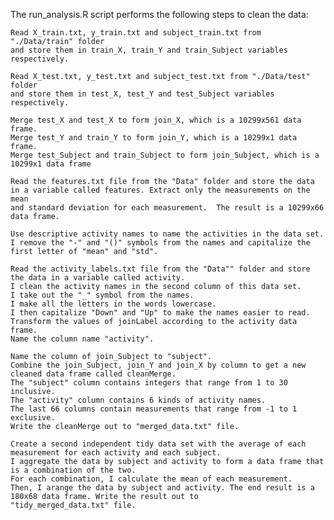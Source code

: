 The run_analysis.R script performs the following steps to clean the data:


    Read X_train.txt, y_train.txt and subject_train.txt from "./Data/train" folder 
    and store them in train_X, train_Y and train_Subject variables respectively.
    
    Read X_test.txt, y_test.txt and subject_test.txt from "./Data/test" folder 
    and store them in test_X, test_Y and test_Subject variables respectively.
    
    Merge test_X and test_X to form join_X, which is a 10299x561 data frame. 
    Merge test_Y and train_Y to form join_Y, which is a 10299x1 data frame. 
    Merge test_Subject and train_Subject to form join_Subject, which is a 10299x1 data frame
    
    Read the features.txt file from the "Data" folder and store the data 
    in a variable called features. Extract only the measurements on the mean 
    and standard deviation for each measurement.  The result is a 10299x66 data frame.
    
    Use descriptive activity names to name the activities in the data set. 
    I remove the "-" and "()" symbols from the names and capitalize the first letter of "mean" and "std".
    
    Read the activity_labels.txt file from the "Data"" folder and store 
    the data in a variable called activity.
    I clean the activity names in the second column of this data set. 
    I take out the "_" symbol from the names. 
    I make all the letters in the words lowercase. 
    I then capitalize "Down" and "Up" to make the names easier to read. 
    Transform the values of joinLabel according to the activity data frame. 
    Name the column name "activity".
    
    Name the column of join_Subject to "subject". 
    Combine the join_Subject, join_Y and join_X by column to get a new cleaned data frame called cleanMerge. 
    The "subject" column contains integers that range from 1 to 30 inclusive. 
    The "activity" column contains 6 kinds of activity names. 
    The last 66 columns contain measurements that range from -1 to 1 exclusive. 
    Write the cleanMerge out to "merged_data.txt" file.
    
    Create a second independent tidy data set with the average of each measurement for each activity and each subject.
    I aggregate the data by subject and activity to form a data frame that is a combination of the two. 
    For each combination, I calculate the mean of each measurement. 
    Then, I arange the data by subject and activity. The end result is a 180x68 data frame. Write the result out to       "tidy_merged_data.txt" file.

